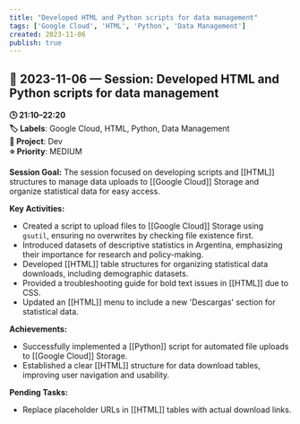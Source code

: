 ```yaml
---
title: "Developed HTML and Python scripts for data management"
tags: ['Google Cloud', 'HTML', 'Python', 'Data Management']
created: 2023-11-06
publish: true
---
```


## 📅 2023-11-06 — Session: Developed HTML and Python scripts for data management

**🕒 21:10–22:20**  
**🏷️ Labels**: Google Cloud, HTML, Python, Data Management  
**📂 Project**: Dev  
**⭐ Priority**: MEDIUM  


**Session Goal:**
The session focused on developing scripts and [[HTML]] structures to manage data uploads to [[Google Cloud]] Storage and organize statistical data for easy access.

**Key Activities:**
- Created a script to upload files to [[Google Cloud]] Storage using `gsutil`, ensuring no overwrites by checking file existence first.
- Introduced datasets of descriptive statistics in Argentina, emphasizing their importance for research and policy-making.
- Developed [[HTML]] table structures for organizing statistical data downloads, including demographic datasets.
- Provided a troubleshooting guide for bold text issues in [[HTML]] due to CSS.
- Updated an [[HTML]] menu to include a new 'Descargas' section for statistical data.

**Achievements:**
- Successfully implemented a [[Python]] script for automated file uploads to [[Google Cloud]] Storage.
- Established a clear [[HTML]] structure for data download tables, improving user navigation and usability.

**Pending Tasks:**
- Replace placeholder URLs in [[HTML]] tables with actual download links.
